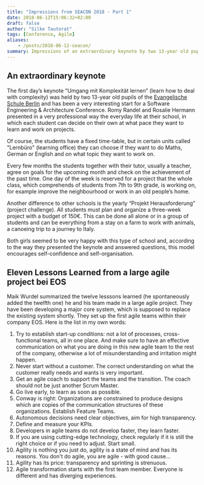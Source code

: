 ```yaml
---
title: "Impressions from SEACON 2018 - Part 1"
date: 2018-06-12T15:06:32+02:00
draft: false
author: "Silke Tautorat"
tags: [Conference, Agile]
aliases:
    - /posts/2018-06-12-seacon/
summary: Impressions of an extraordinary keynote by two 13-year old pupils and eleven lessons learned from a large agile project.
---
```

## An extraordinary keynote
The first day’s keynote “Umgang mit Komplexität lernen” (learn how to deal with complexity) was held by two 13-year old pupils of the [Evangelische Schule Berlin](http://www.ev-schule-zentrum.de/) and has been a very interesting start for a Software Engineering & Architecture Conference.
Romy Randel and Rosalie Hermann presented in a very professional way the everyday life at their school, in which each student can decide on their own at what pace they want to learn and work on projects.

Of course, the students have a fixed time-table, but in certain units called "Lernbüro" (learning office) they can choose if they want to do Maths, German or English and on what topic they want to work on.

Every few months the students together with their tutor, usually a teacher, agree on goals for the upcoming month and check on the achievement of the past time.
One day of the week is reserved for a project that the whole class, which comprehends of students from 7th to 9th grade, is working on, for example improve the neighbourhood or work in an old people’s home.

Another difference to other schools is the yearly “Projekt Herausforderung” (project challenge). All students must plan and organize a three-week project with a budget of 150€. This can be done all alone or in a group of students and can be everything from a stay on a farm to work with animals, a canoeing trip to a journey to Italy.

Both girls seemed to be very happy with this type of school and, according to the way they presented the keynote and answered questions, this model encourages self-confidence and self-organisation.

## Eleven Lessons Learned from a large agile project bei EOS
Maik Wurdel summarized the twelve lesssons learned (he spontaneously added the twelfth one) he and his team made in a large agile project. They have been developing a major core system, which is supposed to replace the existing system shortly. They set up the first agile teams within their company EOS. Here is the list in my own words:

1. Try to establish start-up conditions: not a lot of processes, cross-functional teams, all in one place. And make sure to have an effective communication on what you are doing in this new agile team to the rest of the company, otherwise a lot of misunderstanding and irritation might happen.
1. Never start without a customer. The correct understanding on what the customer really needs and wants is very important.
1. Get an agile coach to support the teams and the transition. The coach should not be just another Scrum Master.
1. Go live early, to learn as soon as possible.
1. Conway is right: Organizations are constrained to produce designs which are copies of the communication structures of these organizations. Establish Feature Teams.
1. Autonomous decisions need clear objectives, aim for high transparency.
1. Define and measure your KPIs.
1. Developers in agile teams do not develop faster, they learn faster.
1. If you are using cutting-edge technology, check regularly if it is still the right choice or if you need to adjust. Start small.
1. Agility is nothing you just do, agility is a state of mind and has its reasons. You don't do agile, you are agile - with good cause...
1. Agility has its price: transparency and sprinting is strenuous.
1. Agile transformation starts with the first team member. Everyone is different and has diverging experiences.
